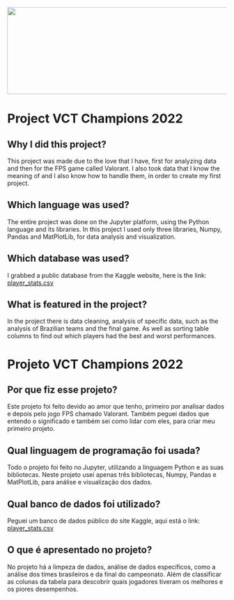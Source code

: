 <img src="https://static.valorantzone.gg/news/2022/05/13120356/VCT22_Location_Announcement_Champions.jpg" height="200" width="700">

# Project VCT Champions 2022

## Why I did this project? 
  This project was made due to the love that I have, first for analyzing data and then for the FPS game called Valorant. I also took data that I know the meaning of and I also know how to handle them, in order to create my first project. 

## Which language was used?
  The entire project was done on the Jupyter platform, using the Python language and its libraries. In this project I used only three libraries, Numpy, Pandas and MatPlotLib, for data analysis and visualization.

## Which database was used?
  I grabbed a public database from the Kaggle website, here is the link: <a href="https://www.kaggle.com/datasets/suvanarayan/valorant-champions-2022-agent-and-map-picks?select=player_stats.csv">player_stats.csv</a>
  
## What is featured in the project?
  In the project there is data cleaning, analysis of specific data, such as the analysis of Brazilian teams and the final game. As well as sorting table columns to find out which players had the best and worst performances.
  
  
 
# Projeto VCT Champions 2022
  
## Por que fiz esse projeto?
  Este projeto foi feito devido ao amor que tenho, primeiro por analisar dados e depois pelo jogo FPS chamado Valorant. Também peguei dados que entendo o significado e também sei como lidar com eles, para criar meu primeiro projeto.
  
## Qual linguagem de programação foi usada? 
  Todo o projeto foi feito no Jupyter, utilizando a linguagem Python e as suas bibliotecas. Neste projeto usei apenas três bibliotecas, Numpy, Pandas e MatPlotLib, para análise e visualização dos dados.
  
## Qual banco de dados foi utilizado?
  Peguei um banco de dados público do site Kaggle, aqui está o link: <a href="https://www.kaggle.com/datasets/suvanarayan/valorant-champions-2022-agent-and-map-picks?select=player_stats.csv">player_stats.csv</a>
  
## O que é apresentado no projeto?
  No projeto há a limpeza de dados, análise de dados específicos, como a análise dos times brasileiros e da final do campeonato. Além de classificar as colunas da tabela para descobrir quais jogadores tiveram os melhores e os piores desempenhos.
